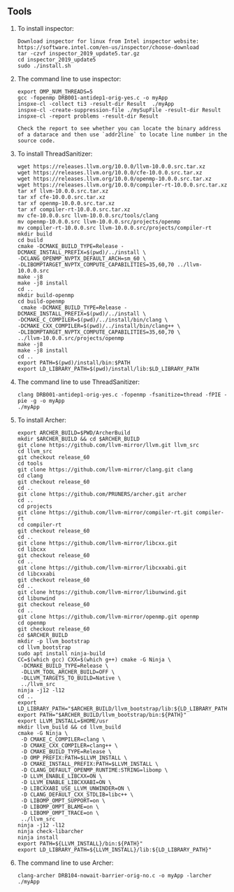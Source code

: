## Tools

1. To install inspector:

	```	
	Download inspector for linux from Intel inspector website: https://software.intel.com/en-us/inspector/choose-download
	tar -czvf inspector_2019_update5.tar.gz
	cd inspector_2019_update5
	sudo ./install.sh
	
1. The command line to use inspector:

	```	
	export OMP_NUM_THREADS=5
	gcc -fopenmp DRB001-antidep1-orig-yes.c -o myApp
	inspxe-cl -collect ti3 -result-dir Result  ./myApp
	inspxe-cl -create-suppression-file ./mySupFile -result-dir Result
	inspxe-cl -report problems -result-dir Result

   Check the report to see whether you can locate the binary address of a datarace and then use `addr2line` to locate line number in the source code. 

1. To install ThreadSanitizer:

	```	
	wget https://releases.llvm.org/10.0.0/llvm-10.0.0.src.tar.xz
 	wget https://releases.llvm.org/10.0.0/cfe-10.0.0.src.tar.xz
 	wget https://releases.llvm.org/10.0.0/openmp-10.0.0.src.tar.xz
	wget https://releases.llvm.org/10.0.0/compiler-rt-10.0.0.src.tar.xz
 	tar xf llvm-10.0.0.src.tar.xz
	tar xf cfe-10.0.0.src.tar.xz
	tar xf openmp-10.0.0.src.tar.xz
	tar xf compiler-rt-10.0.0.src.tar.xz
	mv cfe-10.0.0.src llvm-10.0.0.src/tools/clang
	mv openmp-10.0.0.src llvm-10.0.0.src/projects/openmp
	mv compiler-rt-10.0.0.src llvm-10.0.0.src/projects/compiler-rt
	mkdir build
 	cd build
	cmake -DCMAKE_BUILD_TYPE=Release -DCMAKE_INSTALL_PREFIX=$(pwd)/../install \
	-DCLANG_OPENMP_NVPTX_DEFAULT_ARCH=sm_60 \
	-DLIBOMPTARGET_NVPTX_COMPUTE_CAPABILITIES=35,60,70 ../llvm-10.0.0.src
	make -j8
	make -j8 install
	cd ..
	mkdir build-openmp
	cd build-openmp
	 cmake -DCMAKE_BUILD_TYPE=Release -DCMAKE_INSTALL_PREFIX=$(pwd)/../install \
	-DCMAKE_C_COMPILER=$(pwd)/../install/bin/clang \
	-DCMAKE_CXX_COMPILER=$(pwd)/../install/bin/clang++ \
	-DLIBOMPTARGET_NVPTX_COMPUTE_CAPABILITIES=35,60,70 \
	../llvm-10.0.0.src/projects/openmp
	make -j8
	make -j8 install
	cd ..
	export PATH=$(pwd)/install/bin:$PATH
 	export LD_LIBRARY_PATH=$(pwd)/install/lib:$LD_LIBRARY_PATH

1. The command line to use ThreadSanitizer:
 
 	```	
	clang DRB001-antidep1-orig-yes.c -fopenmp -fsanitize=thread -fPIE -pie -g -o myApp
	./myApp 

1. To install Archer:
 
 	```	
 	export ARCHER_BUILD=$PWD/ArcherBuild
	mkdir $ARCHER_BUILD && cd $ARCHER_BUILD
	git clone https://github.com/llvm-mirror/llvm.git llvm_src
	cd llvm_src
	git checkout release_60
	cd tools
	git clone https://github.com/llvm-mirror/clang.git clang
	cd clang
	git checkout release_60
	cd ..
	git clone https://github.com/PRUNERS/archer.git archer
	cd ..
	cd projects
	git clone https://github.com/llvm-mirror/compiler-rt.git compiler-rt
	cd compiler-rt
	git checkout release_60
	cd ..
	git clone https://github.com/llvm-mirror/libcxx.git
	cd libcxx
	git checkout release_60
	cd ..	
	git clone https://github.com/llvm-mirror/libcxxabi.git
	cd libcxxabi
	git checkout release_60
	cd ..
	git clone https://github.com/llvm-mirror/libunwind.git
	cd libunwind
	git checkout release_60
	cd ..
	git clone https://github.com/llvm-mirror/openmp.git openmp
	cd openmp
	git checkout release_60
	cd $ARCHER_BUILD
	mkdir -p llvm_bootstrap
	cd llvm_bootstrap
	sudo apt install ninja-build
	CC=$(which gcc) CXX=$(which g++) cmake -G Ninja \
	 -DCMAKE_BUILD_TYPE=Release \
	 -DLLVM_TOOL_ARCHER_BUILD=OFF \
	 -DLLVM_TARGETS_TO_BUILD=Native \
	 ../llvm_src
	ninja -j12 -l12
	cd ..
	export LD_LIBRARY_PATH="$ARCHER_BUILD/llvm_bootstrap/lib:${LD_LIBRARY_PATH}"
	export PATH="$ARCHER_BUILD/llvm_bootstrap/bin:${PATH}"
	export LLVM_INSTALL=$HOME/usr
	mkdir llvm_build && cd llvm_build
	cmake -G Ninja \
	 -D CMAKE_C_COMPILER=clang \
	 -D CMAKE_CXX_COMPILER=clang++ \
	 -D CMAKE_BUILD_TYPE=Release \
	 -D OMP_PREFIX:PATH=$LLVM_INSTALL \
	 -D CMAKE_INSTALL_PREFIX:PATH=$LLVM_INSTALL \
	 -D CLANG_DEFAULT_OPENMP_RUNTIME:STRING=libomp \
	 -D LLVM_ENABLE_LIBCXX=ON \
	 -D LLVM_ENABLE_LIBCXXABI=ON \
	 -D LIBCXXABI_USE_LLVM_UNWINDER=ON \
	 -D CLANG_DEFAULT_CXX_STDLIB=libc++ \
	 -D LIBOMP_OMPT_SUPPORT=on \
	 -D LIBOMP_OMPT_BLAME=on \
	 -D LIBOMP_OMPT_TRACE=on \
	 ../llvm_src
	ninja -j12 -l12
	ninja check-libarcher
	ninja install
	export PATH=${LLVM_INSTALL}/bin:${PATH}"
	export LD_LIBRARY_PATH=${LLVM_INSTALL}/lib:${LD_LIBRARY_PATH}"

1. The command line to use Archer:
 
 	```	
 	clang-archer DRB104-nowait-barrier-orig-no.c -o myApp -larcher
	./myApp 
